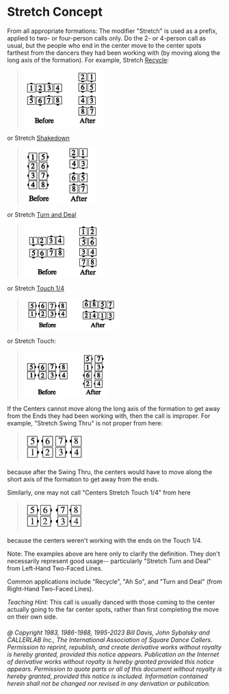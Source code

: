 
# Stretch Concept

From all appropriate formations: The modifier "Stretch" is
used as a prefix, applied to two- or four-person calls only.
Do the 2- or 4-person call as usual, but the people who end
in the center move to the center spots farthest from the
dancers they had been working with (by moving along the
long axis of the formation). For example, Stretch [Recycle](../ms/recycle.md):

> 
> ![alt](stretch_concept_1.png)
> 

or Stretch [Shakedown](shakedown.md)

> 
> ![alt](stretch_concept_2.png)
> 

or Stretch [Turn and Deal](../a1/turn_and_deal.md)

> 
> ![alt](stretch_concept_3.png)
> 

or Stretch [Touch 1/4](../b2/touch_a_quarter.md)

> 
> ![alt](stretch_concept_4.png)
> 

or Stretch Touch:

> 
> ![alt](stretch_concept_5.png)
> 

If the Centers cannot move along the long axis of the
formation to get away from the Ends they had been working
with, then the call is improper. For example, "Stretch
Swing Thru" is not proper from here:

> 
> ![alt](stretch_concept_6.png)
> 

because after the Swing Thru, the centers would have to
move along the short axis of the formation to get away
from the ends.

Similarly, one may not call "Centers Stretch Touch 1/4"
from here

> 
> ![alt](stretch_concept_7.png)
> 

because the centers weren't working with the ends on
the Touch 1/4.

Note: The examples above are here only to clarify the
definition. They don't necessarily represent good usage--
particularly "Stretch Turn and Deal" from Left-Hand
Two-Faced Lines. 

Common applications include
"Recycle", "Ah So", and "Turn and Deal" (from Right-Hand Two-Faced Lines).

*Teaching Hint:* This call is usually danced with those
coming to the center actually going to the far center spots,
rather than first completing the move on their own side.

###### @ Copyright 1983, 1986-1988, 1995-2023 Bill Davis, John Sybalsky and CALLERLAB Inc., The International Association of Square Dance Callers. Permission to reprint, republish, and create derivative works without royalty is hereby granted, provided this notice appears. Publication on the Internet of derivative works without royalty is hereby granted provided this notice appears. Permission to quote parts or all of this document without royalty is hereby granted, provided this notice is included. Information contained herein shall not be changed nor revised in any derivation or publication.
